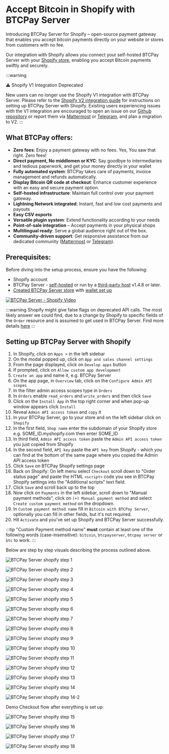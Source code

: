 # Accept Bitcoin in Shopify with BTCPay Server

Introducing BTCPay Server for Shopify – open-source payment gateway that enables you accept bitcoin payments directly on your website or stores from customers with no fee.

Our integration with Shopify allows you connect your self-hosted BTCPay Server with your [Shopify store](https://www.shopify.com/), enabling you accept Bitcoin payments swiftly and securely.

:::warning

⚠️ Shopify V1 Integration Deprecated

New users can no longer use the Shopify V1 integration with BTCPay Server. Please refer to the [Shopify V2 integration guide](/ShopifyV2/) for instructions on setting up BTCPay Server with Shopify. 
Existing users experiencing issues with the V1 integration are encouraged to open an issue on our [Github repository](https://github.com/btcpayserver/btcpayserver) or report them via [Mattermost](http://chat.btcpayserver.org/) or [Telegram](https://t.me/btcpayserver), and plan a migration to V2.
:::


## What BTCPay offers:

- **Zero fees**: Enjoy a payment gateway with no fees. Yes, You saw that right. Zero fees!
- **Direct payment, No middlemen or KYC**: Say goodbye to intermediaries and tedious paperwork, and get your money directly in your wallet
- **Fully automated system**: BTCPay takes care of payments, invoice management and refunds automatically.
- **Display Bitcoin QR code at checkout**: Enhance customer experience with an easy and secure payment option.
- **Self-hosted infrastructure**: Maintain full control over your payment gateway.
- **Lightning Network integrated**: Instant, fast and low cost payments and payouts
- **Easy CSV exports**
- **Versatile plugin system**: Extend functionality according to your needs
- **Point-of-sale integration** – Accept payments in your physical shops
- **Multilingual ready**: Serve a global audience right out of the box.
- **Community-driven support**: Get responsive assistance from our dedicated community ([Mattermost](http://chat.btcpayserver.org/) or [Telegram](https://t.me/btcpayserver)).


## Prerequisites:

Before diving into the setup process, ensure you have the following:

- Shopify account
- BTCPay Server - [self-hosted](Deployment.md) or run by a [third-party host](/Deployment/ThirdPartyHosting.md) v1.4.8 or later.
- [Created BTCPay Server store](CreateStore.md) with [wallet set up](WalletSetup.md)

[![BTCPay Server - Shopify Video](https://img.youtube.com/vi/jJjAyvgWVfk/mqdefault.jpg)](https://www.youtube.com/watch?v=jJjAyvgWVfk)

:::warning
Shopify might give false flags on deprecated API calls. The most likely answer we could find, due to a change by Shopify to specific fields of the `Order` resource and is assumed to get used in BTCPay Server. Find more details [here](https://github.com/btcpayserver/btcpayserver/issues/4510)
:::

## Setting up BTCPay Server with Shopify

1. In Shopify, click on `Apps >` in the left sidebar
2. On the modal popped up, click on `App and sales channel settings`
3. From the page displayed, click on `Develop apps` button
4. If prompted, click on `Allow custom app development`
5. `Create an app` and name it, e.g. BTCPay Server
6. On the app page, in `Overview` tab, click on the `Configure Admin API scopes`
7. In the filter admin access scopes type in `Orders`
8. In `Orders` enable `read_orders` and `write_orders` and then click `Save`
9. Click on the `Install App` in the top right corner and when pop-up window appears click `Install`
10. Reveal `Admin API access token` and `copy` it
11. In your BTCPay Server, go to your store and on the left sidebar click on `Shopify`
12. In the first field, `Shop name` enter the subdomain of your Shopify store e.g. SOME_ID.myshopify.com then enter SOME_ID
13. In third field, `Admin API access token` paste the `Admin API access token` you just copied from Shopify
14. In the second field, `API key` paste the `API key` from Shopify - which you can find at the bottom of the same page where you copied the Admin API access token
15. Click `Save` on BTCPay Shopify settings page
16. Back on Shopify: On left menu select `Checkout` scroll down to "Order status page" and paste the HTML `<script>` code you see in BTCPay Shopify settings into the "Additional scripts" text field.
17. Click `Save` and scroll back up to the top
18. Now click on `Payments` in the left sidebar, scroll down to "Manual payment methods", click on `(+) Manual payment method` and select `Create custom payment method` on the dropdown.
19. In `Custom payment method name` fill in `Bitcoin with BTCPay Server`, optionally you can fill in other fields, but it's not required.
20. Hit `Activate` and you've set up Shopify and BTCPay Server successfully.

:::tip
"Custom Payment method name" **must** contain at least one of the following words (case-insensitive): `bitcoin`, `btcpayserver`, `btcpay server` or `btc` to work.
:::

Below are step by step visuals describing the process outlined above.

![BTCPay Server shopify step 1](./img/shopify/btcpayshopify1.png)

![BTCPay Server shopify step 2](./img/shopify/btcpayshopify2.png)

![BTCPay Server shopify step 3](./img/shopify/btcpayshopify3.png)

![BTCPay Server shopify step 4](./img/shopify/btcpayshopify4.png)

![BTCPay Server shopify step 5](./img/shopify/btcpayshopify5.png)

![BTCPay Server shopify step 6](./img/shopify/btcpayshopify6.png)

![BTCPay Server shopify step 7](./img/shopify/btcpayshopify7.png)

![BTCPay Server shopify step 8](./img/shopify/btcpayshopify8.png)

![BTCPay Server shopify step 9](./img/shopify/btcpayshopify9.png)

![BTCPay Server shopify step 10](./img/shopify/btcpayshopify10.png)

![BTCPay Server shopify step 11](./img/shopify/btcpayshopify11.png)

![BTCPay Server shopify step 12](./img/shopify/btcpayshopify12.png)

![BTCPay Server shopify step 13](./img/shopify/btcpayshopify13.png)

![BTCPay Server shopify step 14](./img/shopify/btcpayshopify14.png)

![BTCPay Server shopify step 14-2](./img/shopify/btcpayshopify14-2.png)

Demo Checkout flow after everything is set up:

![BTCPay Server shopify step 15](./img/shopify/btcpayshopify15.png)

![BTCPay Server shopify step 16](./img/shopify/btcpayshopify16.png)

![BTCPay Server shopify step 17](./img/shopify/btcpayshopify17.png)

![BTCPay Server shopify step 18](./img/shopify/btcpayshopify18.png)
